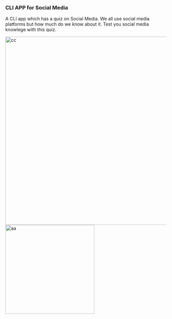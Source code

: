 ### CLI APP for Social Media ###

A CLI app which has a quiz on Social Media. We all use social media platforms but how much do we know about it. 
Test you social media knowlege with this quiz.


<img width="589" alt="cc" src="https://user-images.githubusercontent.com/51195476/129162196-73306a1c-d5dd-4e31-ab17-45a62e879a6e.PNG">

<img width="278" alt="aa" src="https://user-images.githubusercontent.com/51195476/129162223-6a0ef531-879c-4471-80c6-4374f6d29f7b.PNG">



